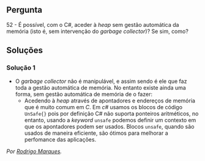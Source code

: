 ## Pergunta

52 - É possível, com o C#, aceder à _heap_ sem gestão automática da memória
(isto é, sem intervenção do _garbage collector_)? Se sim, como?

## Soluções

### Solução 1

* O *garbage collector* não é manipulável, e assim sendo é ele que faz toda a gestão
automática de memória. No entanto existe ainda uma forma, sem gestão automática de 
memória de o fazer:
  *  Acedendo à *heap* através de apontadores e endereços de memória que é muito comum
em *C*. Em *c#* usamos os blocos de código `UnSafe{}` pois por definição C# não suporta
ponteiros aritméticos, no entanto, usando a *keyword* `unsafe` podemos definir um
contexto em que os apontadores podem ser usados. Blocos `unsafe`, quando são usados
de maneira eficiente, são ótimos para melhorar a perfomance das aplicações.

*Por [Rodrigo Marques](https://github.com/RodrigoMarques23).*